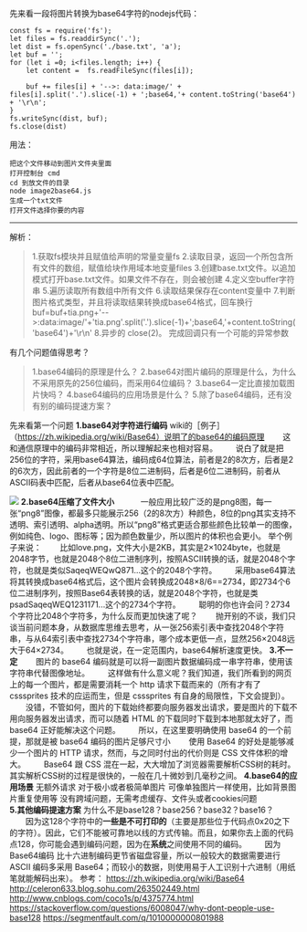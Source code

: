 先来看一段将图片转换为base64字符的nodejs代码：
```
const fs = require('fs');
let files = fs.readdirSync('.');
let dist = fs.openSync('./base.txt', 'a');
let buf = '';
for (let i =0; i<files.length; i++) {
    let content =  fs.readFileSync(files[i]);
    
    buf += files[i] + '-->: data:image/' + files[i].split('.').slice(-1) + ';base64,'+ content.toString('base64') + '\r\n';
}
fs.writeSync(dist, buf);
fs.close(dist)
```
用法：
```
把这个文件移动到图片文件夹里面
打开控制台 cmd
cd 到放文件的目录
node image2base64.js
生成一个txt文件
打开文件选择你要的内容
```
___________________________________

解析：
>1.获取fs模块并且赋值给声明的常量变量fs
2.读取目录，返回一个所包含所有文件的数组，赋值给块作用域本地变量files
3.创建base.txt文件。以追加模式打开base.txt文件。如果文件不存在，则会被创建
4.定义空buffer字符串
5.遍历读取所有数组中所有文件
6.读取结果保存在content变量中
7.判断图片格式类型，并且将读取结果转换成base64格式，回车换行
buf=buf+tia.png+'-->:data:image/'+'tia.png'.split('.').slice(-1)+';base64,'+content.toString('base64')+'\r\n'
8.异步的 close(2)。 完成回调只有一个可能的异常参数

有几个问题值得思考？
>1.base64编码的原理是什么？
2.base64对图片编码的原理是什么，为什么不采用原先的256位编码，而采用64位编码？
3.base64一定比直接加载图片快吗？
4.base64编码的应用场景是什么？
5.除了base64编码，还有没有别的编码提速方案？

先来看第一个问题
**1.base64对字符进行编码**
wiki的［例子］（https://zh.wikipedia.org/wiki/Base64）说明了的base64的编码原理
　　这和通信原理中的编码非常相近，所以理解起来也相对容易。
　　说白了就是把256位的字符，采用base64算法，编码成64位算法，前者是2的8次方，后者是2的6次方，因此前者的一个字符是8位二进制码，后者是6位二进制码，前者从ASCII码表中匹配，后者从base64位表中匹配。

![](http://upload-images.jianshu.io/upload_images/2976869-1e7e593001df5535.png?imageMogr2/auto-orient/strip%7CimageView2/2/w/1240)
**2.base64压缩了文件大小**　
 　　一般应用比较广泛的是png8图，每一张“png8”图像，都最多只能展示256（2的8次方）种颜色，8位的png其实支持不透明、索引透明、alpha透明。所以“png8”格式更适合那些颜色比较单一的图像，例如纯色、logo、图标等；因为颜色数量少，所以图片的体积也会更小。
举个例子来说：
　　比如love.png，文件大小是2KB，其实是2×1024byte，也就是2048字节，也就是2048个8位二进制序列，按照ASCII转换的话，就是2048个字符，也就是类似SaqeqWEQwQ871...这个的2048个字符。
　　采用base64算法将其转换成base64格式后，这个图片会转换成2048×8/6==2734，即2734个6位二进制序列，按照Base64表转换的话，就是2048个字符，也就是类psadSaqeqWEQ1231171...这个的2734个字符。
　　聪明的你也许会问？2734个字符比2048个字符多，为什么反而更加快速了呢？
　　抛开别的不谈，我们只谈当前问题本身，从数据库思维去思考，从一张256索引表中查找2048个字符串，与从64索引表中查找2734个字符串，哪个成本更低一点，显然256×2048远大于64×2734。
　　也就是说，在一定范围内，base64解析速度更快。
**3.不一定**
　　图片的 base64 编码就是可以将一副图片数据编码成一串字符串，使用该字符串代替图像地址。
　　这样做有什么意义呢？我们知道，我们所看到的网页上的每一个图片，都是需要消耗一个 http 请求下载而来的（所有才有了 csssprites 技术的应运而生，但是 csssprites 有自身的局限性，下文会提到）。
　　没错，不管如何，图片的下载始终都要向服务器发出请求，要是图片的下载不用向服务器发出请求，而可以随着 HTML 的下载同时下载到本地那就太好了，而 base64 正好能解决这个问题。
　　所以，在这里要明确使用 base64 的一个前提，那就是被 base64 编码的图片足够尺寸小
　　使用 Base64 的好处是能够减少一个图片的 HTTP 请求，然而，与之同时付出的代价则是 CSS 文件体积的增大。
　　Base64 跟 CSS 混在一起，大大增加了浏览器需要解析CSS树的耗时。其实解析CSS树的过程是很快的，一般在几十微妙到几毫秒之间。
**4.base64的应用场景**
无额外请求
对于极小或者极简单图片
可像单独图片一样使用，比如背景图片重复使用等
没有跨域问题，无需考虑缓存、文件头或者cookies问题  
**5.其他编码提速方案**
为什么不是base128？base256？base32？base16？
　　因为这128个字符中的**一些是不可打印的**（主要是那些位于代码点0x20之下的字符）。因此，它们不能被可靠地以线的方式传输。而且，如果你去上面的代码点128，你可能会遇到编码问题，因为在**系统**之间使用不同的编码。
　　因为Base64编码 比十六进制编码更节省磁盘容量，所以一般较大的数据需要进行 ASCII 编码多采用 Base64；而较小的数据，则使用易于人工识别十六进制（用纸笔就能解码出来）。
参考：
https://zh.wikipedia.org/wiki/Base64
http://celeron633.blog.sohu.com/263502449.html
http://www.cnblogs.com/coco1s/p/4375774.html
https://stackoverflow.com/questions/6008047/why-dont-people-use-base128
https://segmentfault.com/q/1010000000801988